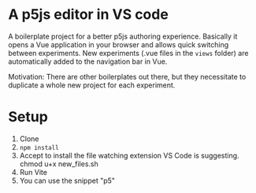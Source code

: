 # A p5js editor in VS code

A boilerplate project for a better p5js authoring experience. Basically it opens a Vue application in your browser and allows quick switching between experiments. New experiments (.vue files in the `views` folder) are automatically added to the navigation bar in Vue.

Motivation: There are other boilerplates out there, but they necessitate to duplicate a whole new project for each experiment.


# Setup
1. Clone
2. `npm install`
3. Accept to install the file watching extension VS Code is suggesting.
chmod u+x new_files.sh
4. Run Vite
5. You can use the snippet "p5"